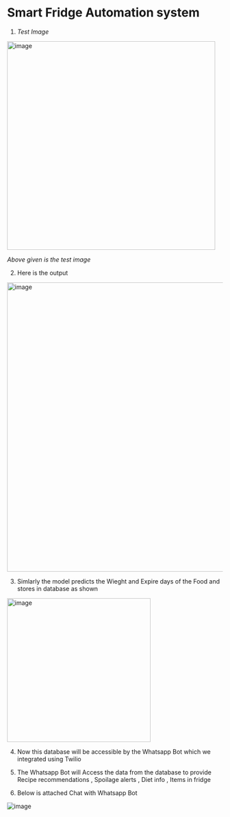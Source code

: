 # Smart Fridge Automation system 

1. _Test Image_

<img width="486" alt="image" src="https://github.com/HariOm987/smart-fridge/assets/103589784/9332c8d5-8ef2-4574-8277-e8a8d92e94d2">

 _Above given is the test image_

2. Here is the output 

<img width="674" alt="image" src="https://github.com/HariOm987/smart-fridge/assets/103589784/30b8770a-e8fe-4793-8bff-f4240a1e5846">

3. Simlarly the model predicts the Wieght and Expire days of the Food and stores in database as shown

<img width="335" alt="image" src="https://github.com/HariOm987/smart-fridge/assets/103589784/b9579134-2f6e-4db5-8a57-d66e2a11aa9c">

4. Now this database will be accessible by the Whatsapp Bot which we integrated using Twilio 

5. The Whatsapp Bot will Access the data from the database to provide Recipe recommendations , Spoilage alerts , Diet info , Items in fridge

6. Below is attached Chat with Whatsapp Bot 

![image](https://github.com/HariOm987/smart-fridge/assets/103589784/1dee3a7a-c0dc-4c9c-9cb8-9081d44befbd)


